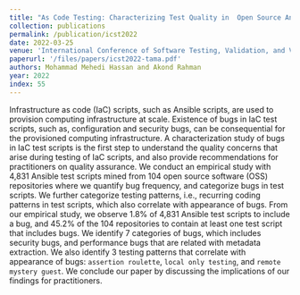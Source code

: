 ```yaml
---
title: "As Code Testing: Characterizing Test Quality in  Open Source Ansible Development"
collection: publications
permalink: /publication/icst2022
date: 2022-03-25
venue: 'International Conference of Software Testing, Validation, and Veriification (ICST)'
paperurl: '/files/papers/icst2022-tama.pdf'
authors: Mohammad Mehedi Hassan and Akond Rahman 
year: 2022
index: 55
--- 
```

Infrastructure as code (IaC) scripts, such as Ansible scripts, are used to provision computing infrastructure at scale. Existence of bugs in IaC test scripts, such as, configuration and security bugs, can be consequential for the provisioned computing infrastructure. A characterization study of bugs in IaC test scripts is the first step to understand the quality concerns that arise during testing of IaC scripts, and also provide recommendations for practitioners on quality assurance. We conduct an empirical study with 4,831 Ansible test scripts mined from 104 open source software (OSS) repositories where we quantify bug frequency, and categorize bugs in test scripts. We further categorize testing patterns, i.e., recurring coding patterns in test scripts, which also correlate with appearance of bugs. From our empirical study, we observe 1.8% of 4,831 Ansible test scripts to include a bug, and 45.2% of the 104 repositories to contain at least one test script that includes bugs. We identify 7 categories of bugs, which includes security bugs, and performance bugs that are related with metadata extraction. We also identify 3 testing patterns that correlate with appearance of bugs: `assertion roulette`, `local only testing`, and `remote mystery guest`. We conclude our paper by discussing the implications of our findings for practitioners. 